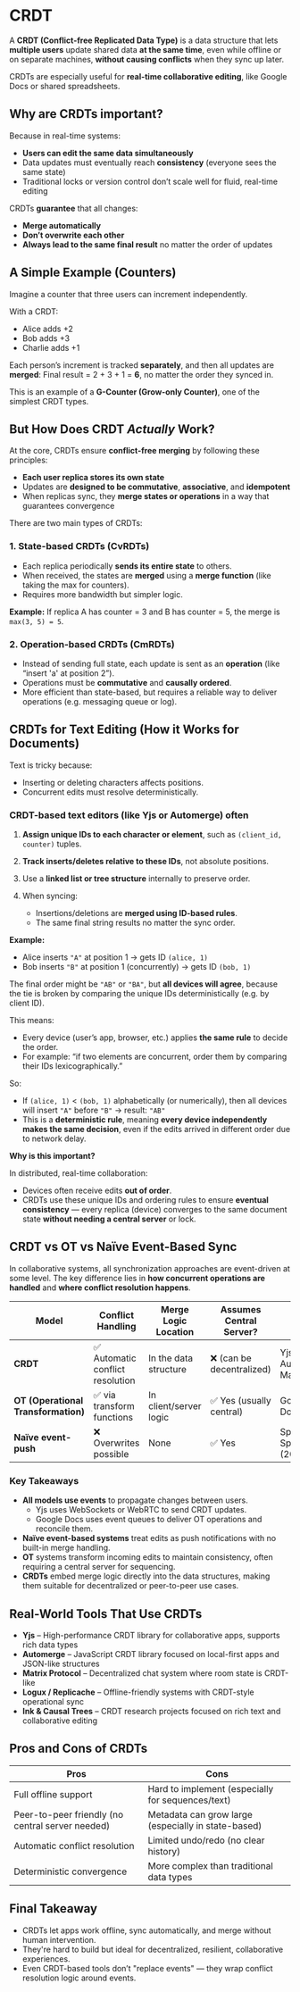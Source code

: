 # CRDT

A **CRDT (Conflict-free Replicated Data Type)** is a data structure that lets **multiple users** update shared data **at the same time**, even while offline or on separate machines, **without causing conflicts** when they sync up later.

CRDTs are especially useful for **real-time collaborative editing**, like Google Docs or shared spreadsheets.

## Why are CRDTs important?

Because in real-time systems:

* **Users can edit the same data simultaneously**
* Data updates must eventually reach **consistency** (everyone sees the same state)
* Traditional locks or version control don’t scale well for fluid, real-time editing

CRDTs **guarantee** that all changes:

* **Merge automatically**
* **Don’t overwrite each other**
* **Always lead to the same final result** no matter the order of updates

## A Simple Example (Counters)

Imagine a counter that three users can increment independently.

With a CRDT:

* Alice adds +2
* Bob adds +3
* Charlie adds +1

Each person’s increment is tracked **separately**, and then all updates are **merged**:
Final result = 2 + 3 + 1 = **6**, no matter the order they synced in.

This is an example of a **G-Counter (Grow-only Counter)**, one of the simplest CRDT types.

## But How Does CRDT *Actually* Work?

At the core, CRDTs ensure **conflict-free merging** by following these principles:

* **Each user replica stores its own state**
* Updates are **designed to be commutative**, **associative**, and **idempotent**
* When replicas sync, they **merge states or operations** in a way that guarantees convergence

There are two main types of CRDTs:

### 1. **State-based CRDTs (CvRDTs)**

* Each replica periodically **sends its entire state** to others.
* When received, the states are **merged** using a **merge function** (like taking the max for counters).
* Requires more bandwidth but simpler logic.

**Example:**
If replica A has counter = 3 and B has counter = 5, the merge is `max(3, 5) = 5`.

### 2. **Operation-based CRDTs (CmRDTs)**

* Instead of sending full state, each update is sent as an **operation** (like “insert 'a' at position 2”).
* Operations must be **commutative** and **causally ordered**.
* More efficient than state-based, but requires a reliable way to deliver operations (e.g. messaging queue or log).

## CRDTs for Text Editing (How it Works for Documents)

Text is tricky because:

* Inserting or deleting characters affects positions.
* Concurrent edits must resolve deterministically.

### CRDT-based text editors (like Yjs or Automerge) often

1. **Assign unique IDs to each character or element**, such as `(client_id, counter)` tuples.
2. **Track inserts/deletes relative to these IDs**, not absolute positions.
3. Use a **linked list or tree structure** internally to preserve order.
4. When syncing:

   * Insertions/deletions are **merged using ID-based rules**.
   * The same final string results no matter the sync order.

**Example:**

* Alice inserts `"A"` at position 1 → gets ID `(alice, 1)`
* Bob inserts `"B"` at position 1 (concurrently) → gets ID `(bob, 1)`

The final order might be `"AB"` or `"BA"`, but **all devices will agree**, because the tie is broken by comparing the unique IDs deterministically (e.g. by client ID).

This means:

* Every device (user’s app, browser, etc.) applies **the same rule** to decide the order.
* For example: “if two elements are concurrent, order them by comparing their IDs lexicographically.”

So:

* If `(alice, 1)` < `(bob, 1)` alphabetically (or numerically), then all devices will insert `"A"` before `"B"` → result: `"AB"`
* This is a **deterministic rule**, meaning **every device independently makes the same decision**, even if the edits arrived in different order due to network delay.

**Why is this important?**

In distributed, real-time collaboration:

* Devices often receive edits **out of order**.
* CRDTs use these unique IDs and ordering rules to ensure **eventual consistency** — every replica (device) converges to the same document state **without needing a central server** or lock.

## CRDT vs OT vs Naïve Event-Based Sync

In collaborative systems, all synchronization approaches are event-driven at some level. The key difference lies in **how concurrent operations are handled** and **where conflict resolution happens**.

| Model                               | Conflict Handling                 | Merge Logic Location     | Assumes Central Server? | Used In                    |
|------------------------------------|----------------------------------|---------------------------|--------------------------|----------------------------|
| **CRDT**                            | ✅ Automatic conflict resolution | In the data structure     | ❌ (can be decentralized) | Yjs, Automerge, Matrix     |
| **OT (Operational Transformation)** | ✅ via transform functions       | In client/server logic    | ✅ Yes (usually central)  | Google Docs                |
| **Naïve event-push**                | ❌ Overwrites possible           | None                      | ✅ Yes                   | Spreadsheet Space (2016)   |

### Key Takeaways

* **All models use events** to propagate changes between users.
  * Yjs uses WebSockets or WebRTC to send CRDT updates.
  * Google Docs uses event queues to deliver OT operations and reconcile them.
* **Naïve event-based systems** treat edits as push notifications with no built-in merge handling.
* **OT** systems transform incoming edits to maintain consistency, often requiring a central server for sequencing.
* **CRDTs** embed merge logic directly into the data structures, making them suitable for decentralized or peer-to-peer use cases.

## Real-World Tools That Use CRDTs

* **Yjs** – High-performance CRDT library for collaborative apps, supports rich data types
* **Automerge** – JavaScript CRDT library focused on local-first apps and JSON-like structures
* **Matrix Protocol** – Decentralized chat system where room state is CRDT-like
* **Logux / Replicache** – Offline-friendly systems with CRDT-style operational sync
* **Ink & Causal Trees** – CRDT research projects focused on rich text and collaborative editing

## Pros and Cons of CRDTs

| Pros                                             | Cons                                                |
| ------------------------------------------------ | --------------------------------------------------- |
| Full offline support                             | Hard to implement (especially for sequences/text)   |
| Peer-to-peer friendly (no central server needed) | Metadata can grow large (especially in state-based) |
| Automatic conflict resolution                    | Limited undo/redo (no clear history)                |
| Deterministic convergence                        | More complex than traditional data types            |

## Final Takeaway

* CRDTs let apps work offline, sync automatically, and merge without human intervention.
* They're hard to build but ideal for decentralized, resilient, collaborative experiences.
* Even CRDT-based tools don’t "replace events" — they wrap conflict resolution logic around events.
